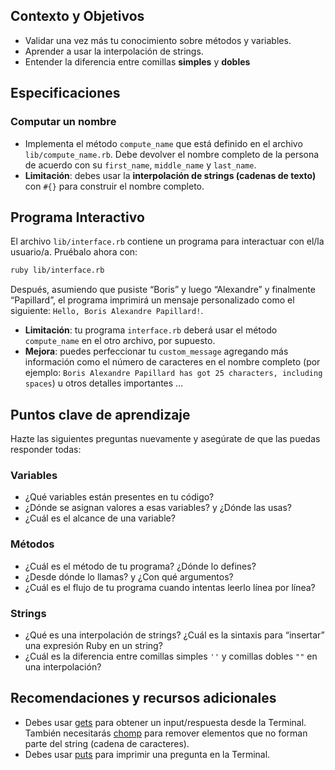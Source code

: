 ## Contexto y Objetivos

- Validar una vez más tu conocimiento sobre métodos y variables.
- Aprender a usar la interpolación de strings.
- Entender la diferencia entre comillas **simples** y **dobles**


## Especificaciones

### Computar un nombre

- Implementa el método `compute_name` que está definido en el archivo `lib/compute_name.rb`. Debe devolver el nombre completo de la persona de acuerdo con su `first_name`, `middle_name` y `last_name`.
- **Limitación**: debes usar la **interpolación de strings (cadenas de texto)** con `#{}` para construir el nombre completo.

## Programa Interactivo

El archivo  `lib/interface.rb` contiene un programa para interactuar con el/la usuario/a. Pruébalo ahora con:

```bash
ruby lib/interface.rb
```

Después, asumiendo que pusiste “Boris” y luego “Alexandre” y finalmente “Papillard”, el programa imprimirá un mensaje personalizado como el siguiente: `Hello, Boris Alexandre Papillard!`.

* **Limitación**: tu programa `interface.rb` deberá usar el método `compute_name` en el otro archivo, por supuesto.
* **Mejora**: puedes perfeccionar tu `custom_message` agregando más información como el número de caracteres en el nombre completo (por ejemplo: `Boris Alexandre Papillard has got 25 characters, including spaces`) u otros detalles importantes …

## Puntos clave de aprendizaje

Hazte las siguientes preguntas nuevamente y asegúrate de que las puedas responder todas:

### Variables

* ¿Qué variables están presentes en tu código?
* ¿Dónde se asignan valores a esas variables? y ¿Dónde las usas?
* ¿Cuál es el alcance de una variable?

### Métodos

* ¿Cuál es el método de tu programa? ¿Dónde lo defines?
* ¿Desde dónde lo llamas? y ¿Con qué argumentos?
* ¿Cuál es el flujo de tu programa cuando intentas leerlo línea por línea?

### Strings

* ¿Qué es una interpolación de strings? ¿Cuál es la sintaxis para “insertar” una expresión Ruby en un string?
* ¿Cuál es la diferencia entre comillas simples `''` y comillas dobles `""` en una interpolación?

## Recomendaciones y recursos adicionales

* Debes usar [gets](http://www.ruby-doc.org/docs/Tutorial/part_02/user_input.html) para obtener un input/respuesta desde la Terminal. También necesitarás [chomp](https://ruby-doc.org/core-2.5.3/String.html#method-i-chomp) para remover elementos que no forman parte del string (cadena de caracteres).
* Debes usar [puts](https://ruby-doc.org/core-2.7.5/IO.html#method-i-puts) para imprimir una pregunta en la Terminal.
